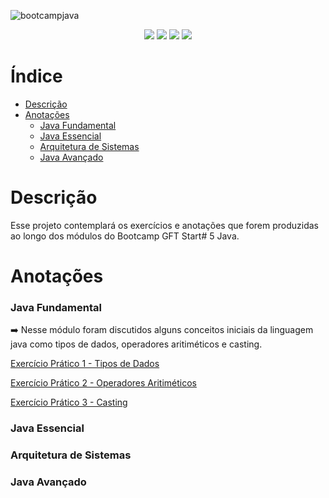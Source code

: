 ![bootcampjava](https://user-images.githubusercontent.com/104780405/167513996-b14fd5c5-afb6-48ac-8ce2-136b11170e7f.png)
<p align="center">
<img src="http://img.shields.io/static/v1?label=STATUS&message=EM%20DESENVOLVIMENTO&color=GREEN&style=for-the-badge"/>
  <img src="https://img.shields.io/badge/manjaro-35BF5C?style=for-the-badge&logo=manjaro&logoColor=white" />
   <img src="https://img.shields.io/badge/Java-ED8B00?style=for-the-badge&logo=java&logoColor=white" /> 
  <img src="https://img.shields.io/badge/Spring-6DB33F?style=for-the-badge&logo=spring&logoColor=white" />
</p>

# Índice
* [Descrição](#Descrição)
* [Anotações](#Anotações)
  * [Java Fundamental](#Java-Fundamental)
  * [Java Essencial](#Java-Essencial)
  * [Arquitetura de Sistemas](#Arquitetura-de-Sistemas)
  * [Java Avançado](#Java-Avançado)

# Descrição
Esse projeto contemplará os exercícios e anotações que forem produzidas ao longo dos módulos do Bootcamp GFT Start# 5 Java.

# Anotações

### Java Fundamental

➡️ Nesse módulo foram discutidos alguns conceitos iniciais da linguagem java como tipos de dados, operadores aritiméticos e casting.

[Exercício Prático 1 - Tipos de Dados](https://github.com/luisgued3s/bootcamp-java-dio/blob/main/Modulo%20III/Pratica1.java)

[Exercício Prático 2 - Operadores Aritiméticos](#)

[Exercício Prático 3 - Casting](#)

### Java Essencial


### Arquitetura de Sistemas


### Java Avançado

